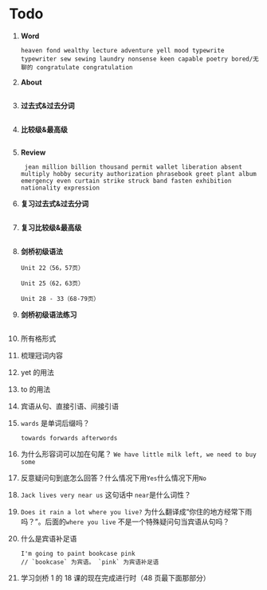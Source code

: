 # Todo

1. **Word**

   ```
   heaven fond wealthy lecture adventure yell mood typewrite typewriter sew sewing laundry nonsense keen capable poetry bored/无聊的 congratulate congratulation
   ```

2. **About**

   ```

   ```

3. **过去式&过去分词**

   ```

   ```

4. **比较级&最高级**

   ```

   ```

5. **Review**

   ```
    jean million billion thousand permit wallet liberation absent multiply hobby security authorization phrasebook greet plant album emergency even curtain strike struck band fasten exhibition nationality expression
   ```

6. **复习过去式&过去分词**

   ```

   ```

7. **复习比较级&最高级**

   ```

   ```

8. **剑桥初级语法**

   ```
   Unit 22（56，57页）

   Unit 25（62，63页）

   Unit 28 - 33（68-79页）
   ```

9. **剑桥初级语法练习**

   ```

   ```

10. 所有格形式

11. 梳理冠词内容

12. yet 的用法

13. to 的用法

14. 宾语从句、直接引语、间接引语

15. `wards` 是单词后缀吗？

    ```
    towards forwards afterwords
    ```

16. 为什么形容词可以加在句尾？ `We have little milk left, we need to buy some`

17. 反意疑问句到底怎么回答？什么情况下用`Yes`什么情况下用`No`

18. `Jack lives very near us` 这句话中 `near`是什么词性？

19. `Does it rain a lot where you live?` 为什么翻译成“你住的地方经常下雨吗？”。后面的`where you live` 不是一个特殊疑问句当宾语从句吗？

20. 什么是宾语补足语

    ```
    I'm going to paint bookcase pink
    // `bookcase` 为宾语。 `pink` 为宾语补足语
    ```

21. 学习剑桥 1 的 18 课的现在完成进行时（48 页最下面那部分）
